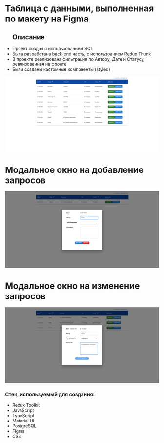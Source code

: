 <h1>Таблица с данными, выполненная по макету на Figma</h1>

<div container>

  <ul>
  <h2>Описание</h2>
  <li>Проект создан с использованием SQL </li>
  <li>Была разработана back-end часть, с использоанием Redux Thunk</li>
  <li>В проекте реализована фильтрация по Автору, Дате и Статусу, реализованная на фронте</li>
  <li>Были созданы кастомные компоненты (styled)</li>
  </ul>

</div>

<img src="https://github.com/Kretov222/Portfolio/blob/main/2024-03-21_16-53-18.png" width="1000"/>
<h1>Модальное окно на добавление запросов</h1>

<img src="https://github.com/Kretov222/Portfolio/blob/main/2024-03-21_16-47-02.png" width="1000"/>
<h1>Модальное окно на изменение запросов</h1>
<img src="https://github.com/Kretov222/Portfolio/blob/main/2024-03-21_16-49-29.png" width="1000"/>
<h3>Стек, используемый для создания:</h3>
<ul>
  <li>Redux Toolkit</li>
  <li>JavaScript</li>
  <li>TypeScript</li>
  <li>Material UI</li>
  <li>PostgreSQL</li>
   <li>Figma</li>
    <li>CSS</li>
  
</ul>


